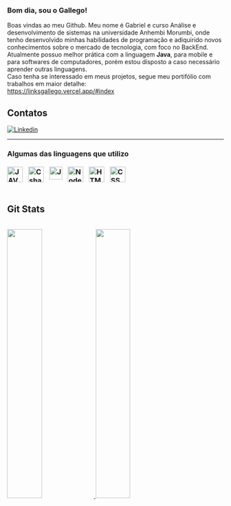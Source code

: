 ### Bom dia, sou o Gallego!

Boas vindas ao meu Github. Meu nome é Gabriel e curso Análise e desenvolvimento de sistemas na universidade Anhembi Morumbi, onde tenho desenvolvido minhas habilidades de programação e adiquirido novos conhecimentos sobre o mercado de tecnologia, com foco no BackEnd.<br>
Atualmente possuo melhor prática com a linguagem <strong>Java</strong>, para mobile e para softwares de computadores, porém estou disposto a caso necessário aprender outras linguagens.<br>
Caso tenha se interessado em meus projetos, segue meu portifólio com trabalhos em maior detalhe:<br>
https://linksgallego.vercel.app/#index

   
## Contatos
[![Linkedin](https://img.shields.io/badge/-LinkedIn-blue?style=flat&logo=Linkedin&logoColor=white)](https://www.linkedin.com/in/gabriel-gallego-5a7276241/)
<hr>
<h3> Algumas das linguagens que utilizo <br><br>

<img align="left" alt="JAVA" width="36px" style="padding-right:10px;" src="https://cdn.jsdelivr.net/gh/devicons/devicon@latest/icons/java/java-original.svg"/>  
<img align="left" alt="Csharp" width="36px" style="padding-right:10px;" src="https://cdn.jsdelivr.net/gh/devicons/devicon/icons/csharp/csharp-original.svg" />
<img align="left" alt="JavaScript" width="30px" style="padding-right:10px;" src="https://cdn.jsdelivr.net/gh/devicons/devicon/icons/javascript/javascript-original.svg"/>
<img align="left" alt="Node" width="36px" style="padding-right:10px;" src="https://cdn.jsdelivr.net/gh/devicons/devicon@latest/icons/nodejs/nodejs-original-wordmark.svg" /> 
<img align="left" alt="HTML" width="36px" style="padding-right:10px;" src="https://cdn.jsdelivr.net/gh/devicons/devicon/icons/html5/html5-original.svg" />
<img align="left" alt="CSS" width="36px" style="padding-right:10px;" src="https://cdn.jsdelivr.net/gh/devicons/devicon/icons/css3/css3-original.svg" /> 

          
<br><br>

## Git Stats
  
<br>  
<div>
  <a href="https://github.com/gabriel-galleg0">
  <img width="40%" src="https://github-readme-stats.vercel.app/api?username=gabriel-galleg0&show_icons=true&theme=rose_pine&include_all_commits=true&count_private=true"/>
  <img width="40%" src="https://github-readme-stats.vercel.app/api/top-langs/?username=gabriel-galleg0&layout=compact&langs_count=7&theme=rose_pine"/>
</div>
                    
           
                   



